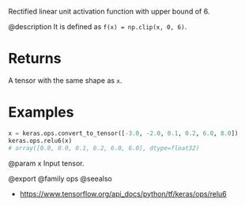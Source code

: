 Rectified linear unit activation function with upper bound of 6.

@description
It is defined as `f(x) = np.clip(x, 0, 6)`.

# Returns
A tensor with the same shape as `x`.

# Examples
```python
x = keras.ops.convert_to_tensor([-3.0, -2.0, 0.1, 0.2, 6.0, 8.0])
keras.ops.relu6(x)
# array([0.0, 0.0, 0.1, 0.2, 6.0, 6.0], dtype=float32)
```

@param x Input tensor.

@export
@family ops
@seealso
+ <https://www.tensorflow.org/api_docs/python/tf/keras/ops/relu6>
